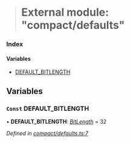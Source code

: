 > # External module: "compact/defaults"

### Index

#### Variables

* [DEFAULT_BITLENGTH](_compact_defaults_.md#const-default_bitlength)

## Variables

### `Const` DEFAULT_BITLENGTH

• **DEFAULT_BITLENGTH**: *[BitLength](_compact_types_.md#bitlength)* = 32

*Defined in [compact/defaults.ts:7](https://github.com/polkadot-js/common/blob/df8c103/packages/util/src/compact/defaults.ts#L7)*